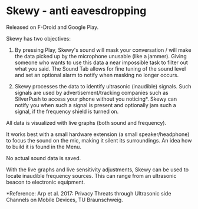 # Skewy - anti eavesdropping

Released on F-Droid and Google Play.

Skewy has two objectives:

1) By pressing Play, Skewy's sound will mask your conversation / will make the data picked up by the microphone unusable (like a jammer). Giving someone who wants to use this data a near impossible task to filter out what you said. The Sound Tab allows for fine tuning of the sound level and set an optional alarm to notify when masking no longer occurs.

2) Skewy processes the data to identify ultrasonic (inaudible) signals. Such signals are used by advertisement/tracking companies such as SilverPush to access your phone without you noticing*. Skewy can notify you when such a signal is present and optionally jam such a signal, if the frequency shield is turned on.

All data is visualized with live graphs (both sound and frequency).

It works best with a small hardware extension (a small speaker/headphone) to focus the sound on the mic, making it silent its surroundings. An idea how to build it is found in the Menu.

No actual sound data is saved.

With the live graphs and live sensitivity adjustments, Skewy can be used to locate inaudible frequency sources. This can range from an ultrasonic beacon to electronic equipment.

*Reference: Arp et al. 2017: Privacy Threats through Ultrasonic side Channels on Mobile Devices, TU Braunschweig.
